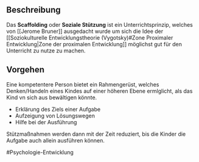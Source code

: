 ## Beschreibung
Das **Scaffolding** oder **Soziale Stützung** ist ein Unterrichtsprinzip, welches von [[Jerome Bruner]] ausgedacht wurde um sich die Idee der [[Soziokulturelle Entwicklungstheorie (Vygotsky)#Zone Proximaler Entwicklung|Zone der proximalen Entwicklung]] möglichst gut für den Unterricht zu nutze zu machen.

## Vorgehen
Eine kompetentere Person bietet ein Rahmengerüst, welches Denken/Handeln eines Kindes auf einer höheren Ebene ermlglicht, als das Kind vn sich aus bewältigen könnte.
- Erklärung des Ziels einer Aufgabe
- Aufzeigung von Lösungswegen
- Hilfe bei der Ausführung

Stützmaßnahmen werden dann mit der Zeit reduziert, bis die Kinder die Aufgabe auch allein ausführen können.

#Psychologie-Entwicklung 